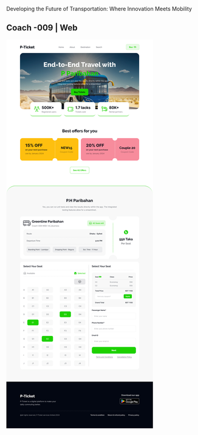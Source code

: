 Developing the Future of Transportation: Where Innovation Meets Mobility

## Coach -009 | Web

<img src="./Landing Page Design.jpg" />
